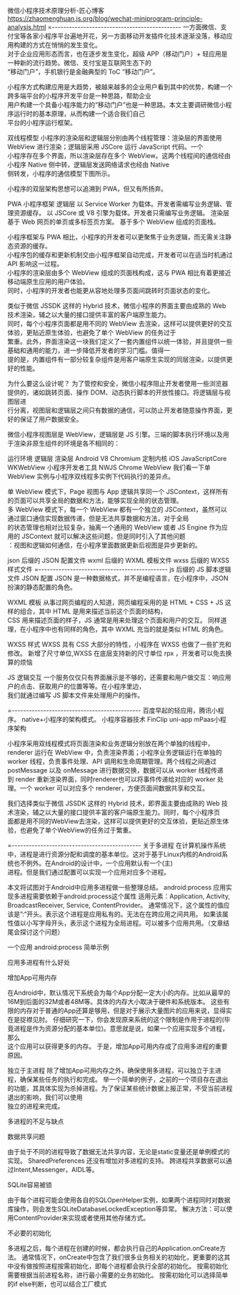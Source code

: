 微信小程序技术原理分析-匠心博客
https://zhaomenghuan.js.org/blog/wechat-miniprogram-principle-analysis.html
=---------------------------------------------
一方面微信、支付宝等各家小程序平台遍地开花，另一方面移动开发插件化技术逐渐没落，移动应用构建的方式在悄悄的发生变化。  
对于企业应用形态而言，也在逐步发生变化，超级 APP（移动门户）+ 轻应用是一种新的流行趋势。微信、支付宝是互联网生态下的  
“移动门户”，手机银行是金融典型的 ToC “移动门户”。

小程序方式构建应用是大趋势，被越来越多的企业用户看到其中的优势，构建一个跨多端平台的小程序开发平台是一种思路，帮助企业  
用户构建一个具备小程序能力的“移动门户”也是一种思路。本文主要调研微信小程序运行时的基本原理，从而构建一个适合我们自己  
平台的小程序运行框架。

双线程模型
小程序的渲染层和逻辑层分别由两个线程管理：渲染层的界面使用 WebView 进行渲染；逻辑层采用 JSCore 运行 JavaScript 代码。一个  
小程序存在多个界面，所以渲染层存在多个 WebView。这两个线程间的通信经由小程序 Native 侧中转，逻辑层发送网络请求也经由 Native  
侧转发，小程序的通信模型下图所示。

小程序的双层架构思想可以追溯到 PWA，但又有所扬弃。

PWA	小程序框架
逻辑层	以 Service Worker 为载体。开发者需编写业务逻辑、管理资源缓存。	以 JSCore 或 V8 引擎为载体。开发者只需编写业务逻辑。
渲染层	基于 Web 网页的单页或多标签页方案。	基于多个 WebView 组成的页面栈。

小程序框架与 PWA 相比，小程序的开发者可以更聚焦于业务逻辑，而无需关注静态资源的缓存。  
小程序包的缓存和更新机制交由小程序框架自动完成，开发者可以在适当时机通过 API 影响这一过程。  
小程序的渲染层由多个 WebView 组成的页面栈构成，这与 PWA 相比有着更接近移动端原生应用的用户体验。  
同时，小程序的开发者也能更从容地处理多页面间跳转时页面状态的变化。

类似于微信 JSSDK 这样的 Hybrid 技术，微信小程序的界面主要由成熟的 Web 技术渲染，辅之以大量的接口提供丰富的客户端原生能力。  
同时，每个小程序页面都是用不同的 WebView 去渲染，这样可以提供更好的交互体验，更贴近原生体验，也避免了单个 WebView 的任务过于  
繁重。此外，界面渲染这一块我们定义了一套内置组件以统一体验，并且提供一些基础和通用的能力，进一步降低开发者的学习门槛。值得一  
提的是，内置组件有一部分较复杂组件是用客户端原生实现的同层渲染，以提供更好的性能。

为什么要这么设计呢？
为了管控和安全，微信小程序阻止开发者使用一些浏览器提供的，诸如跳转页面、操作 DOM、动态执行脚本的开放性接口。将逻辑层与视图层进  
行分离，视图层和逻辑层之间只有数据的通信，可以防止开发者随意操作界面，更好的保证了用户数据安全。

微信小程序视图层是 WebView，逻辑层是 JS 引擎。三端的脚本执行环境以及用于渲染非原生组件的环境是各不相同的：

运行环境	逻辑层	渲染层
Android	V8	Chromium 定制内核
iOS	JavaScriptCore	WKWebView
小程序开发者工具	NWJS	Chrome WebView
我们看一下单 WebView 实例与小程序双线程多实例下代码执行的差异点。

单 WebView 模式下，Page 视图与 App 逻辑共享同一个 JSContext，这样所有的页面可以共享全局的数据和方法，能够实现全局的状态管理。  
多 WebView 模式下，每一个 WebView 都有一个独立的 JSContext，虽然可以通过窗口通信实现数据传递，但是无法共享数据和方法，对于全局  
的状态管理也相对比较复杂，抽离一个通用的 WebView 或者 JS Engine 作为应用的 JSContext 就可以解决这些问题，但是同时引入了其他问题  
：视图和逻辑如何通信，在小程序里面数据更新后视图是异步更新的。

json 后缀的 JSON 配置文件
wxml 后缀的 WXML 模板文件
wxss 后缀的 WXSS 样式文件
=---------------------------------------------
js 后缀的 JS 脚本逻辑文件
JSON 配置
JSON 是一种数据格式，并不是编程语言，在小程序中，JSON扮演的静态配置的角色。

WXML 模板
从事过网页编程的人知道，网页编程采用的是 HTML + CSS + JS 这样的组合，其中 HTML 是用来描述当前这个页面的结构，  
CSS 用来描述页面的样子，JS 通常是用来处理这个页面和用户的交互。
同样道理，在小程序中也有同样的角色，其中 WXML 充当的就是类似 HTML 的角色。

WXSS 样式
WXSS 具有 CSS 大部分的特性，小程序在 WXSS 也做了一些扩充和修改。
新增了尺寸单位,WXSS 在底层支持新的尺寸单位 rpx ，开发者可以免去换算的烦恼

JS 逻辑交互
一个服务仅仅只有界面展示是不够的，还需要和用户做交互：响应用户的点击、获取用户的位置等等。在小程序里边，  
我们就通过编写 JS 脚本文件来处理用户的操作。

=---------------------------------------------
百度早起的轻应用，腾讯小程序。
native+小程序的架构模式。
小程序容器技术
FinClip uni-app
mPaas小程序架构

小程序采用双线程模式将页面渲染和业务逻辑分别放在两个单独的线程中，renderer 运行在 WebView 中，负责渲染界面；小程序业务逻辑运行在单独的  
 worker 线程，负责事件处理、API 调用和生命周期管理。两个线程之间通过postMessage 以及 onMessage 进行数据交换，数据可以从 worker 线程传递  
 到 render 重新渲染界面，同时renderer也可以将事件传递给对应的 worker 处理。一个 worker 可以对应多个 renderer，方便页面间数据共享和交互。

我们选择类似于微信 JSSDK 这样的 Hybrid 技术，即界面主要由成熟的 Web 技术渲染，辅之以大量的接口提供丰富的客户端原生能力。同时，每个小程序页  
面都是用不同的WebView去渲染，这样可以提供更好的交互体验，更贴近原生体验，也避免了单个WebView的任务过于繁重。

=---------------------------------------------
关于多进程
在计算机操作系统中，进程是进行资源分配和调度的基本单位。这对于基于Linux内核的Android系统也不例外。在Android的设计中，一个应用默认有一个(主)  
进程。但是我们通过配置可以实现一个应用对应多个进程。

本文将试图对于Android中应用多进程做一些整理总结。
android:process
应用实现多进程需要依赖于android:process这个属性
适用元素：Application, Activity, BroadcastReceiver, Service, ContentProvider。
通常情况下，这个属性的值应该是”:“开头。表示这个进程是应用私有的。无法在在跨应用之间共用。
如果该属性值以小写字母开头，表示这个进程为全局进程。可以被多个应用共用。（文章结尾会探讨这个问题）

一个应用 android:process 简单示例
<activity android:name=".MusicPlayerActivity" android:process=":music"/>
<activity android:name=".AnotherActivity" android:process="droidyue.com"/>

应用多进程有什么好处

增加App可用内存

在Android中，默认情况下系统会为每个App分配一定大小的内存。比如从最早的16M到后面的32M或者48M等。具体的内存大小取决于硬件和系统版本。
这些有限的内存对于普通的App还算是够用，但是对于展示大量图片的应用来说，显得实在是捉襟见肘。
仔细研究一下，你会发现原来系统的这个限制是作用于进程的(毕竟进程是作为资源分配的基本单位)。意思就是说，如果一个应用实现多个进程，那么  
这个应用可以获得更多的内存。
于是，增加App可用内存成了应用多进程的重要原因。

独立于主进程
除了增加App可用内存之外，确保使用多进程，可以独立于主进程，确保某些任务的执行和完成。
举一个简单的例子，之前的一个项目存在退出的功能，其具体实现为杀掉进程。为了保证某些统计数据上报正常，不受当前进程退出的影响，我们可以使用  
独立的进程来完成。

多进程的不足与缺点

数据共享问题

由于处于不同的进程导致了数据无法共享内容，无论是static变量还是单例模式的实现。
SharedPreferences 还没有增加对多进程的支持。
跨进程共享数据可以通过Intent,Messenger，AIDL等。

SQLite容易被锁

由于每个进程可能会使用各自的SQLOpenHelper实例，如果两个进程同时对数据库操作，则会发生SQLiteDatabaseLockedException等异常。
解决方法：可以使用ContentProvider来实现或者使用其他存储方式。

不必要的初始化

多进程之后，每个进程在创建的时候，都会执行自己的Application.onCreate方法。
通常情况下，onCreate中包含了我们很多业务相关的初始化，更重要的这其中没有做按照进程按需初始化，即每个进程都会执行全部的初始化。
按需初始化需要根据当前进程名称，进行最小需要的业务初始化。
按需初始化可以选择简单的if else判断，也可以结合工厂模式
